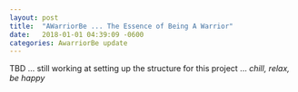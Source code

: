 ```yaml
---
layout: post
title:  "AWarriorBe ... The Essence of Being A Warrior"
date:   2018-01-01 04:39:09 -0600
categories: AwarriorBe update
---
```

TBD ... still working at setting up the structure for this project ... *chill, relax, be happy*
